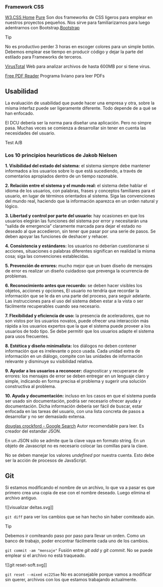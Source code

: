 ### Framework CSS

[W3.CSS Home](https://www.w3schools.com/w3css/default.asp)  [Pure](https://pure-css.github.io/) Son dos frameworks de CSS ligeros para emplear en nuestros proyectos pequeños. Nos sirve para familiarizarnos para luego adentrarnos con Bootstrap.[Bootstrap](https://getbootstrap.com/)

> [!tip]
> No es productivo perder 3 horas en escoger colores para un simple botón. Debemos emplear ese tiempo en producir código y dejar la parte del estilado para Frameworks de terceros.

[VirusTotal](https://www.virustotal.com/gui/home/upload) Web para analizar archivos de hasta 600MB por si tiene virus. 

[Free PDF Reader](https://www.sumatrapdfreader.org/free-pdf-reader) Programa liviano para leer PDFs

## Usabilidad

La evaluación de usabilidad que puede hacer una empresa y otra, sobre la misma interfaz puede ser ligeramente diferente. Todo depende de a qué se han enfocado.

El DCU debería ser la norma para diseñar una aplicación. Pero no simpre pasa. Muchas veces se comienza a desarrollar sin tener en cuenta las necesidades del usuario.

Test A/B

### Los 10 principios heurísticos de Jakob Nielsen

**1. Visibilidad del estado del sistema:** el sistema siempre debe mantener informados a los usuarios sobre lo que está sucediendo, a través de comentarios apropiados dentro de un tiempo razonable.

**2. Relación entre el sistema y el mundo real:** el sistema debe hablar el idioma de los usuarios, con palabras, frases y conceptos familiares para el usuario, en lugar de términos orientados al sistema. Siga las convenciones del mundo real, haciendo que la información aparezca en un orden natural y lógico.

**3. Libertad y control por parte del usuario:** hay ocasiones en que los usuarios elegirán las funciones del sistema por error y necesitarán una “salida de emergencia” claramente marcada para dejar el estado no deseado al que accedieron, sin tener que pasar por una serie de pasos. Se deben apoyar las funciones de deshacer y rehacer.

**4. Consistencia y estándares:** los usuarios no deberían cuestionarse si acciones, situaciones o palabras diferentes significan en realidad la misma cosa; siga las convenciones establecidas.

**5. Prevención de errores:** mucho mejor que un buen diseño de mensajes de error es realizar un diseño cuidadoso que prevenga la ocurrencia de problemas.

**6. Reconocimiento antes que recuerdo:** se deben hacer visibles los objetos, acciones y opciones, El usuario no tendría que recordar la información que se le da en una parte del proceso, para seguir adelante. Las instrucciones para el uso del sistema deben estar a la vista o ser fácilmente recuperables cuando sea necesario.

**7. Flexibilidad y eficiencia de uso:** la presencia de aceleradores, que no son vistos por los usuarios novatos, puede ofrecer una interacción más rápida a los usuarios expertos que la que el sistema puede proveer a los usuarios de todo tipo. Se debe permitir que los usuarios adapte el sistema para usos frecuentes.

**8. Estética y diseño minimalista:** los diálogos no deben contener información que es irrelevante o poco usada. Cada unidad extra de información en un diálogo, compite con las unidades de información relevante y disminuye su visibilidad relativa.

**9. Ayudar a los usuarios a reconocer:** diagnosticar y recuperarse de errores: los mensajes de error se deben entregar en un lenguaje claro y simple, indicando en forma precisa el problema y sugerir una solución constructiva al problema.

**10. Ayuda y documentación:** incluso en los casos en que el sistema pueda ser usado sin documentación, podría ser necesario ofrecer ayuda y documentación. Dicha información debería ser fácil de buscar, estar enfocada en las tareas del usuario, con una lista concreta de pasos a desarrollar y no ser demasiado extensa.

[douglas crockford - Google Search](https://www.google.com/search?q=douglas+crockford&oq=douglas+cro&gs_lcrp=EgRlZGdlKgcIARAAGIAEMgYIABBFGDkyBwgBEAAYgAQyBwgCEAAYgAQyBwgDEAAYgAQyBwgEEAAYgAQyBwgFEAAYgAQyBwgGEAAYgAQyBwgHEAAYgAQyBwgIEAAYgATSAQg4NDI2ajBqMagCALACAA&sourceid=chrome&ie=UTF-8) Autor recomendable para leer. Es creador del estandar JSON.

En un JSON sólo se admite que la clave vaya en formato string. En un objeto de Javascript no es necesario colocar las comillas para la clave.

No se deben manejar los valores *undefined* por nuestra cuenta. Esto debe ser la acción de procesos de JavaScript.

## Git

Si estamos modificando el nombre de un archivo, lo que va a pasar es que primero crea una copia de ese con el nombre deseado. Luego elimina el archivo antiguo.

![[visualizar deltas.svg]]

`git diff` para ver los cambios que se han hecho sin haber comiteado aún.

> [!tip]
> Debemos ir comiteando paso por paso para llevar un orden. Como un banco de trabajo, poder encontrar fácilmente cada uno de los cambios.

`git commit -am "mensaje"` Fusión entre *git add* y *git commit*. No se puede emplear si el archivo no está traqueado.

![[git reset-soft.svg]]

`git reset --mixed ec225ae` No es aconsejable porque vamos a modificar sin querer, archivos con los que estamos trabajando actualmente.